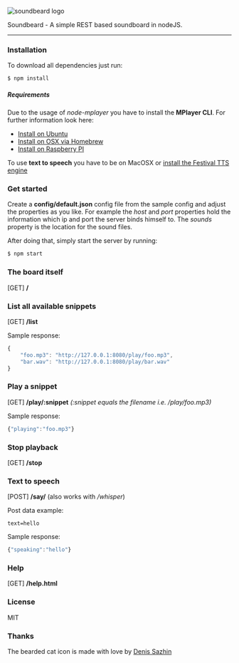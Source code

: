 ![soundbeard logo](https://raw.githubusercontent.com/jlis/soundbeard/master/logo.png)

Soundbeard - A simple REST based soundboard in nodeJS.

----

### Installation

To download all dependencies just run:

```sh
$ npm install
```

##### Requirements
Due to the usage of *node-mplayer* you have to install the **MPlayer CLI**. For further information look here:

* [Install on Ubuntu](http://www.debianadmin.com/install-mplayer-ubuntu.html) 
* [Install on OSX via Homebrew](https://github.com/donmelton/MPlayerShell) 
*  [Install on Raspberry PI](https://rasspberrypi.wordpress.com/2012/09/02/audio-and-video-playback-on-raspberry-pi/)

To use **text to speech** you have to be on MacOSX or [install the Festival TTS engine](http://elinux.org/RPi_Text_to_Speech_%28Speech_Synthesis%29#Festival_Text_to_Speech)


### Get started
Create a **config/default.json** config file from the sample config and adjust the properties as you like.
For example the *host* and *port* properties hold the information which ip and port the server binds himself to. The *sounds* property is the location for the sound files.

After doing that, simply start the server by running:

```sh
$ npm start
```


### The board itself
[GET]  **/**

### List all available snippets
[GET]  **/list**

Sample response:
```javascript
{
    "foo.mp3": "http://127.0.0.1:8080/play/foo.mp3",
    "bar.wav": "http://127.0.0.1:8080/play/bar.wav"
}
```

### Play a snippet
[GET] **/play/:snippet** *(:snippet equals the filename i.e. /play/foo.mp3)*

Sample response:
```javascript
{"playing":"foo.mp3"}
```

### Stop playback
[GET] **/stop**

### Text to speech
[POST] **/say/** (also works with */whisper*)

Post data example:
```
text=hello
```

Sample response:
```javascript
{"speaking":"hello"}
```

### Help
[GET]  **/help.html**

### License

MIT

### Thanks

The bearded cat icon is made with love by [Denis Sazhin](http://iconka.com/)
